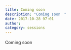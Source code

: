 ```yaml
---
title: Coming soon　
description: "Coming soon　"
date: 2017-10-28 07:01
author: 
category: sessions
---
```

Coming soon　